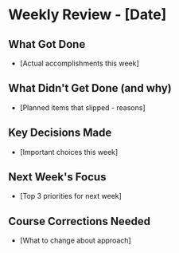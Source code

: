 # Weekly Review - [Date]

## What Got Done
- [Actual accomplishments this week]

## What Didn't Get Done (and why)
- [Planned items that slipped - reasons]

## Key Decisions Made
- [Important choices this week]

## Next Week's Focus
- [Top 3 priorities for next week]

## Course Corrections Needed
- [What to change about approach]
